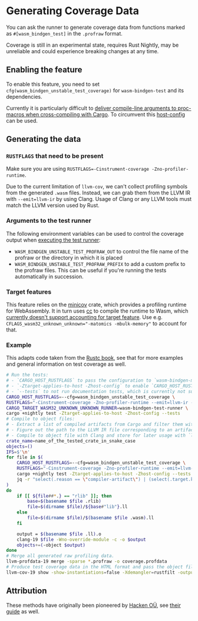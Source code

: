 # Generating Coverage Data

You can ask the runner to generate coverage data from functions marked as `#[wasm_bindgen_test]` in the `.profraw` format.

<div class="warning">
  Coverage is still in an experimental state, requires Rust Nightly, may be
  unreliable and could experience breaking changes at any time.
</div>

## Enabling the feature

To enable this feature, you need to set `cfg(wasm_bindgen_unstable_test_coverage)` for `wasm-bindgen-test` and its dependencies.

Currently it is particularly difficult to [deliver compile-line arguments to proc-macros when cross-compiling with Cargo][1]. To circumvent this [host-config] can be used.

[1]: https://github.com/rust-lang/cargo/issues/4423
[host-config]: https://doc.rust-lang.org/nightly/cargo/reference/unstable.html#host-config

## Generating the data

### `RUSTFLAGS` that need to be present

Make sure you are using `RUSTFLAGS=-Cinstrument-coverage -Zno-profiler-runtime`.

Due to the current limitation of `llvm-cov`, we can't collect profiling symbols from the generated `.wasm` files. Instead, we can grab them from the LLVM IR with `--emit=llvm-ir` by using Clang. Usage of Clang or any LLVM tools must match the LLVM version used by Rust.

### Arguments to the test runner

The following environment variables can be used to control the coverage output when [executing the test runner][2]:

- `WASM_BINDGEN_UNSTABLE_TEST_PROFRAW_OUT` to control the file name of the profraw or the directory in which it is placed
- `WASM_BINDGEN_UNSTABLE_TEST_PROFRAW_PREFIX` to add a custom prefix to the profraw files. This can be useful if you're running the tests automatically in succession.

[2]: usage.html#appendix-using-wasm-bindgen-test-without-wasm-pack

### Target features

This feature relies on the [minicov] crate, which provides a profiling runtime for WebAssembly. It in turn uses [cc] to compile the runtime to Wasm, which [currently doesn't support accounting for target feature][3]. Use e.g. `CFLAGS_wasm32_unknown_unknown="-matomics -mbulk-memory"` to account for that.

[3]: https://github.com/rust-lang/cc-rs/issues/268
[cc]: https://crates.io/crates/cc
[minicov]: https://crates.io/crates/minicov

### Example

This adapts code taken from the [Rustc book], see that for more examples and general information on test coverage as well.

```sh
# Run the tests:
# - `CARGO_HOST_RUSTFLAGS` to pass the configuration to `wasm-bindgen-macro`.
# - `-Ztarget-applies-to-host -Zhost-config` to enable `CARGO_HOST_RUSTFLAGS`.
# - `--tests` to not run documentation tests, which is currently not supported.
CARGO_HOST_RUSTFLAGS=--cfg=wasm_bindgen_unstable_test_coverage \
RUSTFLAGS="-Cinstrument-coverage -Zno-profiler-runtime --emit=llvm-ir --cfg=wasm_bindgen_unstable_test_coverage" \
CARGO_TARGET_WASM32_UNKNOWN_UNKNOWN_RUNNER=wasm-bindgen-test-runner \
cargo +nightly test -Ztarget-applies-to-host -Zhost-config --tests
# Compile to object files:
# - Extract a list of compiled artifacts from Cargo and filter them with `jq`.
# - Figure out the path to the LLVM IR file corresponding to an artifact.
# - Compile to object file with Clang and store for later usage with `llvm-cov`.
crate_name=name_of_the_tested_crate_in_snake_case
objects=()
IFS=$'\n'
for file in $(
    CARGO_HOST_RUSTFLAGS=--cfg=wasm_bindgen_unstable_test_coverage \
    RUSTFLAGS="-Cinstrument-coverage -Zno-profiler-runtime --emit=llvm-ir --cfg=wasm_bindgen_unstable_test_coverage" \
    cargo +nightly test -Ztarget-applies-to-host -Zhost-config --tests --no-run --message-format=json | \
    jq -r "select(.reason == \"compiler-artifact\") | (select(.target.kind == [\"test\"]) // select(.target.name == \"$crate_name\")) | .filenames[0]"
)
do
    if [[ ${file##*.} == "rlib" ]]; then
        base=$(basename $file .rlib)
        file=$(dirname $file)/${base#"lib"}.ll
    else
        file=$(dirname $file)/$(basename $file .wasm).ll
    fi

    output = $(basename $file .ll).o
    clang-19 $file -Wno-override-module -c -o $output
    objects+=(-object $output)
done
# Merge all generated raw profiling data.
llvm-profdata-19 merge -sparse *.profraw -o coverage.profdata
# Produce test coverage data in the HTML format and pass the object files we generated earlier.
llvm-cov-19 show -show-instantiations=false -Xdemangler=rustfilt -output-dir coverage -format=html -instr-profile=coverage.profdata ${objects[@]} -sources src
```

[rustc book]: https://doc.rust-lang.org/nightly/rustc/instrument-coverage.html

## Attribution

These methods have originally been pioneered by [Hacken OÜ], see [their guide][4] as well.

[4]: https://hknio.github.io/wasmcov
[Hacken OÜ]: https://hacken.io
